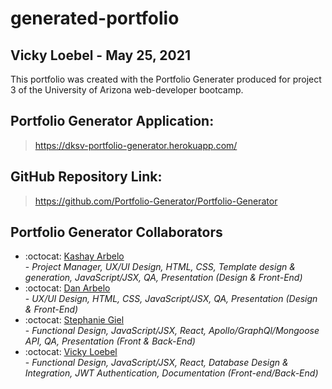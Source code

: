 # generated-portfolio
## Vicky Loebel - May 25, 2021


This portfolio was created with the Portfolio Generater produced for project 3 of the University of Arizona web-developer bootcamp.

## Portfolio Generator Application:

> https://dksv-portfolio-generator.herokuapp.com/

## GitHub Repository Link:

>https://github.com/Portfolio-Generator/Portfolio-Generator

## Portfolio Generator Collaborators


- :octocat: [Kashay Arbelo](https://github.com/KashCodes)<br /> - _Project Manager, UX/UI Design, HTML, CSS, Template design & generation, JavaScript/JSX, QA, Presentation (Design & Front-End)_
- :octocat: [Dan Arbelo](/https://github.com/Govepitr)<br /> - _UX/UI Design, HTML, CSS, JavaScript/JSX, QA, Presentation (Design & Front-End)_
- :octocat: [Stephanie Giel](https://github.com/SGiel)<br /> - _Functional Design, JavaScript/JSX, React, Apollo/GraphQl/Mongoose API, QA, Presentation (Front & Back-End)_
- :octocat: [Vicky Loebel](https://github.com/vloebel)<br /> - _Functional Design,  JavaScript/JSX, React, Database Design & Integration, JWT Authentication, Documentation (Front-end/Back-End)_

